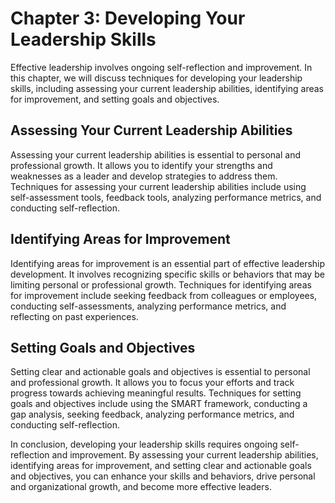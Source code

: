 Chapter 3: Developing Your Leadership Skills
============================================

Effective leadership involves ongoing self-reflection and improvement. In this chapter, we will discuss techniques for developing your leadership skills, including assessing your current leadership abilities, identifying areas for improvement, and setting goals and objectives.

Assessing Your Current Leadership Abilities
-------------------------------------------

Assessing your current leadership abilities is essential to personal and professional growth. It allows you to identify your strengths and weaknesses as a leader and develop strategies to address them. Techniques for assessing your current leadership abilities include using self-assessment tools, feedback tools, analyzing performance metrics, and conducting self-reflection.

Identifying Areas for Improvement
---------------------------------

Identifying areas for improvement is an essential part of effective leadership development. It involves recognizing specific skills or behaviors that may be limiting personal or professional growth. Techniques for identifying areas for improvement include seeking feedback from colleagues or employees, conducting self-assessments, analyzing performance metrics, and reflecting on past experiences.

Setting Goals and Objectives
----------------------------

Setting clear and actionable goals and objectives is essential to personal and professional growth. It allows you to focus your efforts and track progress towards achieving meaningful results. Techniques for setting goals and objectives include using the SMART framework, conducting a gap analysis, seeking feedback, analyzing performance metrics, and conducting self-reflection.

In conclusion, developing your leadership skills requires ongoing self-reflection and improvement. By assessing your current leadership abilities, identifying areas for improvement, and setting clear and actionable goals and objectives, you can enhance your skills and behaviors, drive personal and organizational growth, and become more effective leaders.
